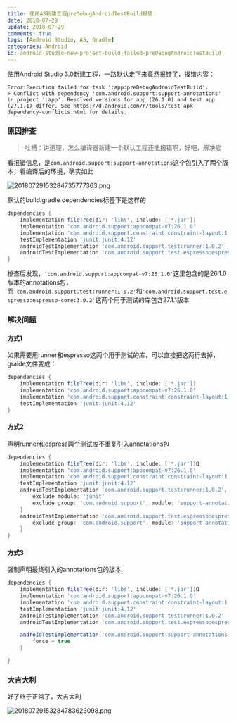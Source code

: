 ```yaml
---
title: 使用AS新建工程preDebugAndroidTestBuild报错
date: 2018-07-29
update: 2018-07-29
comments: true
tags: [Android Studio, AS, Gradle]
categories: Android
id: android-studio-new-project-build-failed-preDebugAndroidTestBuild
---
```

使用Android Studio 3.0新建工程，一路默认走下来竟然报错了，报错内容：

```
Error:Execution failed for task ':app:preDebugAndroidTestBuild'.
> Conflict with dependency 'com.android.support:support-annotations' in project ':app'. Resolved versions for app (26.1.0) and test app (27.1.1) differ. See https://d.android.com/r/tools/test-apk-dependency-conflicts.html for details.
```

<!---more--->

### 原因排查

>  吐槽：讲道理，怎么编译器新建一个默认工程还能报错啊，好吧，解决它

看报错信息，是``com.android.support:support-annotations``这个包引入了两个版本，看编译后的环境，确实如此

![20180729153284735777363.png](http://7xravb.com1.z0.glb.clouddn.com/20180729153284735777363.png)

默认的build.gradle dependencies标签下是这样的

```groovy
dependencies {
    implementation fileTree(dir: 'libs', include: ['*.jar'])
    implementation 'com.android.support:appcompat-v7:26.1.0'
    implementation 'com.android.support.constraint:constraint-layout:1.1.2'
    testImplementation 'junit:junit:4.12'
    androidTestImplementation 'com.android.support.test:runner:1.0.2'
    androidTestImplementation 'com.android.support.test.espresso:espresso-core:3.0.2'
}
```

排查后发现，``'com.android.support:appcompat-v7:26.1.0'``这里包含的是26.1.0版本的annotations包，而``'com.android.support.test:runner:1.0.2'``和``'com.android.support.test.espresso:espresso-core:3.0.2'``这两个用于测试的库包含27.1.1版本

### 解决问题

#### 方式1

如果需要用runner和espresso这两个用于测试的库，可以直接把这两行去掉，gralde文件变成：

```groovy
dependencies {
    implementation fileTree(dir: 'libs', include: ['*.jar'])
    implementation 'com.android.support:appcompat-v7:26.1.0'
    implementation 'com.android.support.constraint:constraint-layout:1.1.2'
    testImplementation 'junit:junit:4.12'
}
```

#### 方式2

声明runner和espress两个测试库不重复引入annotations包

```groovy
dependencies {
    implementation fileTree(dir: 'libs', include: ['*.jar'])Ω
    implementation 'com.android.support:appcompat-v7:26.1.0'
    implementation 'com.android.support.constraint:constraint-layout:1.1.2'
    testImplementation 'junit:junit:4.12'
    androidTestImplementation 'com.android.support.test:runner:1.0.2', {
        exclude module: 'junit'
        exclude group: 'com.android.support', module: 'support-annotations'
    }
    androidTestImplementation 'com.android.support.test.espresso:espresso-core:3.0.2', {
        exclude group: 'com.android.support', module: 'support-annotations'
    }
}
```

#### 方式3

强制声明最终引入的annotations包的版本

```groovy
dependencies {
    implementation fileTree(dir: 'libs', include: ['*.jar'])Ω
    implementation 'com.android.support:appcompat-v7:26.1.0'
    implementation 'com.android.support.constraint:constraint-layout:1.1.2'
    testImplementation 'junit:junit:4.12'
    androidTestImplementation 'com.android.support.test:runner:1.0.2'
    androidTestImplementation 'com.android.support.test.espresso:espresso-core:3.0.2'

    androidTestImplementation('com.android.support:support-annotations:26.1.0') {
        force = true
    }

}
```

### 大吉大利

好了终于正常了，大吉大利

![20180729153284783623098.png](http://7xravb.com1.z0.glb.clouddn.com/20180729153284783623098.png)